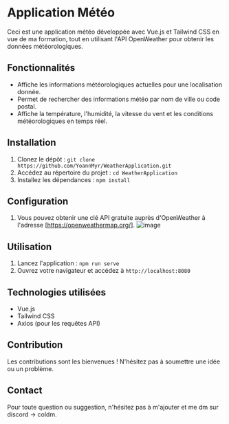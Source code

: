 # Application Météo

Ceci est une application météo développée avec Vue.js et Tailwind CSS en vue de ma formation, tout en utilisant l'API OpenWeather pour obtenir les données météorologiques.

## Fonctionnalités

- Affiche les informations météorologiques actuelles pour une localisation donnée.
- Permet de rechercher des informations météo par nom de ville ou code postal.
- Affiche la température, l'humidité, la vitesse du vent et les conditions météorologiques en temps réel.

## Installation

1. Clonez le dépôt : `git clone https://github.com/YoannMyr/WeatherApplication.git`
2. Accédez au répertoire du projet : `cd WeatherApplication`
3. Installez les dépendances : `npm install`

## Configuration

1. Vous pouvez obtenir une clé API gratuite auprès d'OpenWeather à l'adresse [https://openweathermap.org/].
   ![image](https://github.com/YoannMyr/WeatherApplication/assets/105818304/71249d57-9f3e-46e1-a6af-e9c7ea06c0f1)


## Utilisation

1. Lancez l'application : `npm run serve`
2. Ouvrez votre navigateur et accédez à `http://localhost:8080`

## Technologies utilisées

- Vue.js
- Tailwind CSS
- Axios (pour les requêtes API)

## Contribution

Les contributions sont les bienvenues ! N'hésitez pas à soumettre une idée ou un problème.

## Contact

Pour toute question ou suggestion, n'hésitez pas à m'ajouter et me dm sur discord -> coldm.

